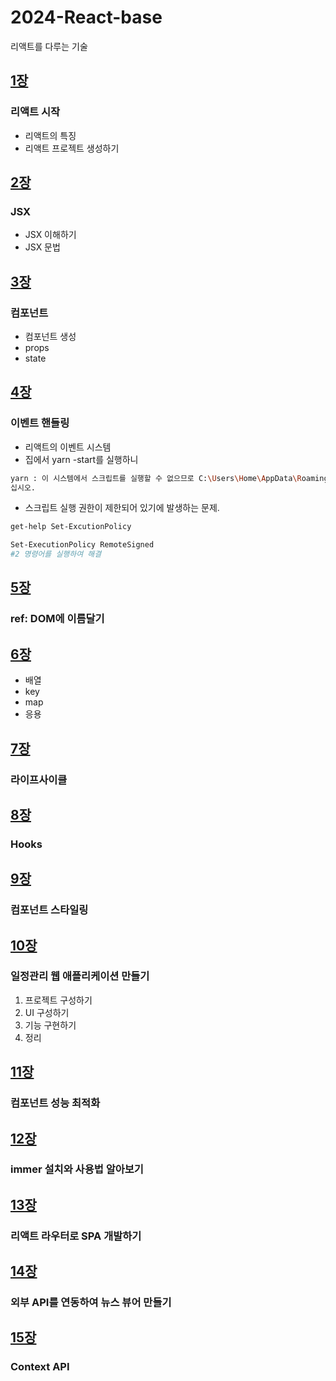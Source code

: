 # 2024-React-base
리액트를 다루는 기술

## [1장](https://github.com/KangJeongTaek/2024-React-base/blob/main/md/Ch01.md)
### 리액트 시작
- 리액트의 특징
- 리액트 프로젝트 생성하기

## [2장](https://github.com/KangJeongTaek/2024-React-base/blob/main/md/Ch02.md)
### JSX
- JSX 이해하기
- JSX 문법

## [3장](https://github.com/KangJeongTaek/2024-React-base/blob/main/md/Ch03.md)
### 컴포넌트
- 컴포넌트 생성
- props
- state

## [4장](https://github.com/KangJeongTaek/2024-React-base/blob/main/md/Ch04.md)
### 이벤트 핸들링
- 리액트의 이벤트 시스템
- 집에서 yarn -start를 실행하니
```bash
yarn : 이 시스템에서 스크립트를 실행할 수 없으므로 C:\Users\Home\AppData\Roaming\npm\yarn.ps1 파일을 로드할 수 없습니다. 자세한 내용은 about_Execution_Policies(https://go.microsoft.com/fwlink/?LinkID=135170)를 참조하
십시오.
```

- 스크립트 실행 권한이 제한되어 있기에 발생하는 문제.
```bash
get-help Set-ExcutionPolicy

Set-ExecutionPolicy RemoteSigned
#2 명령어를 실행하여 해결
```

## [5장](https://github.com/KangJeongTaek/2024-React-base/blob/main/md/Ch05.md)
### ref: DOM에 이름달기

## [6장](https://github.com/KangJeongTaek/2024-React-base/blob/main/md/Ch06.md)
- 배열
- key
- map
- 응용

## [7장](https://github.com/KangJeongTaek/2024-React-base/blob/main/md/Ch07.md)
### 라이프사이클

## [8장](https://github.com/KangJeongTaek/2024-React-base/blob/main/md/Ch08.md)
### Hooks


## [9장](https://github.com/KangJeongTaek/2024-React-base/blob/main/md/Ch09.md)
### 컴포넌트 스타일링

## [10장](https://github.com/KangJeongTaek/2024-React-base/blob/main/md/Ch10.md)
### 일정관리 웹 애플리케이션 만들기
1. 프로젝트 구성하기
2. UI 구성하기
3. 기능 구현하기
4. 정리

## [11장](https://github.com/KangJeongTaek/2024-React-base/blob/main/md/Ch11.md)
### 컴포넌트 성능 최적화

## [12장](https://github.com/KangJeongTaek/2024-React-base/blob/main/md/Ch12.md)
### immer 설치와 사용법 알아보기

## [13장](https://github.com/KangJeongTaek/2024-React-base/blob/main/md/Ch13.md)
### 리액트 라우터로 SPA 개발하기

## [14장](https://github.com/KangJeongTaek/2024-React-base/blob/main/md/Ch14.md)
### 외부 API를 연동하여 뉴스 뷰어 만들기

## [15장](https://github.com/KangJeongTaek/2024-React-base/blob/main/md/Ch15.md)
### Context API